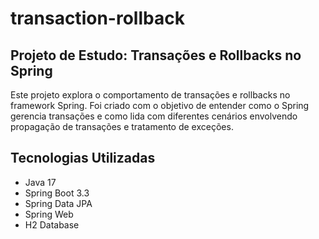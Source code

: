 # transaction-rollback

## Projeto de Estudo: Transações e Rollbacks no Spring

Este projeto explora o comportamento de transações e rollbacks no framework Spring. Foi criado com o objetivo de entender como o Spring gerencia transações e como lida com diferentes cenários envolvendo propagação de transações e tratamento de exceções.

## Tecnologias Utilizadas
- Java 17
- Spring Boot 3.3
- Spring Data JPA
- Spring Web
- H2 Database
